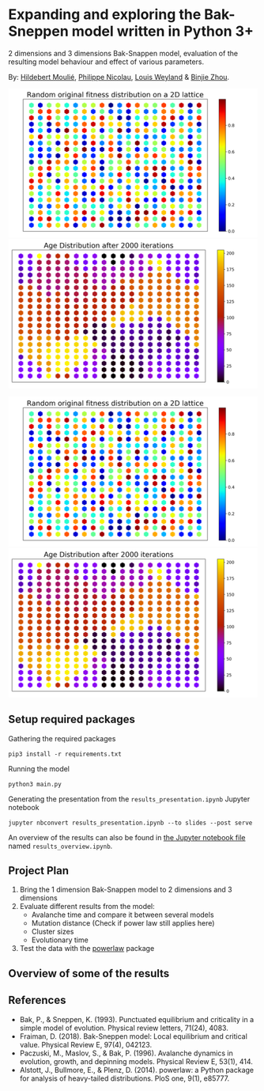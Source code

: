 Expanding and exploring the Bak-Sneppen model written in Python 3+
=========================================

2 dimensions and 3 dimensions Bak-Snappen model, evaluation of the resulting model behaviour and effect of various parameters.

By: [Hildebert Moulié](https://github.com/hildobby), [Philippe Nicolau](https://github.com/PNicolau96), [Louis Weyland](https://github.com/LouisWW) & [Binjie Zhou](https://github.com/binjiezhou).

<p float="left">
  <img src="https://github.com/hildobby/Complex_System/blob/master/src/figures/lattice_itr%3D1.png" width="750" />
  <img src="https://github.com/hildobby/Complex_System/blob/master/src/figures/lattice-age_itr%3D2000.png" width="750" /> 
</p>

![Initial state of the lattice fitnessses](https://github.com/hildobby/Complex_System/blob/master/src/figures/lattice_itr%3D1.png) ![Age of the nodes on the lattice after 2000 iterations](https://github.com/hildobby/Complex_System/blob/master/src/figures/lattice-age_itr%3D2000.png)

## Setup required packages

Gathering the required packages
```
pip3 install -r requirements.txt
```

Running the model
```
python3 main.py
```

Generating the presentation from the `results_presentation.ipynb` Jupyter notebook
```
jupyter nbconvert results_presentation.ipynb --to slides --post serve
```

An overview of the results can also be found in [the Jupyter notebook file](https://github.com/hildobby/Complex_System/blob/master/results_overview.ipynb) named `results_overview.ipynb`.

## Project Plan

1. Bring the 1 dimension Bak-Snappen model to 2 dimensions and 3 dimensions
2. Evaluate different results from the model:
    * Avalanche time and compare it between several models
    * Mutation distance (Check if power law still applies here)
    * Cluster sizes
    * Evolutionary time
3. Test the data with the [powerlaw](https://pypi.org/project/powerlaw/) package



## Overview of some of the results




## References

* Bak, P., & Sneppen, K. (1993). Punctuated equilibrium and criticality in a simple model of evolution. Physical review letters, 71(24), 4083.
* Fraiman, D. (2018). Bak-Sneppen model: Local equilibrium and critical value. Physical Review E, 97(4), 042123.
* Paczuski, M., Maslov, S., & Bak, P. (1996). Avalanche dynamics in evolution, growth, and depinning models. Physical Review E, 53(1), 414.
* Alstott, J., Bullmore, E., & Plenz, D. (2014). powerlaw: a Python package for analysis of heavy-tailed distributions. PloS one, 9(1), e85777.
